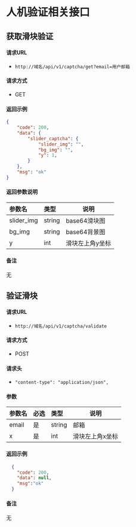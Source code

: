 # 人机验证相关接口

## 获取滑块验证

#### 请求URL
- ` http://域名/api/v1/captcha/get?email=用户邮箱 `
  
#### 请求方式
- GET 

#### 返回示例 

``` json
{
    "code": 200,
    "data": {
        "slider_captcha": {
            "slider_img": "",
            "bg_img": "",
            "y": 1,
        }
    },
    "msg": "ok"
}
```

#### 返回参数说明 

| 参数名     | 类型   | 说明            |
| :--------- | :----- | --------------- |
| slider_img | string | base64滑块图    |
| bg_img     | string | base64背景图    |
| y          | int    | 滑块左上角y坐标 |

#### 备注
无


## 验证滑块

#### 请求URL
- ` http://域名/api/v1/captcha/validate `
  
#### 请求方式
- POST 

####  请求头
- `"content-type": "application/json",`

#### 参数

| 参数名 | 必选 | 类型   | 说明            |
| :----- | :--- | :----- | --------------- |
| email  | 是   | string | 邮箱            |
| x      | 是   | int    | 滑块左上角x坐标 |

#### 返回示例 

``` json
  {
    "code": 200,
    "data": null,
    "msg":"ok"
  }
```

#### 备注
无
